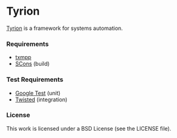 Tyrion
======

[Tyrion](http://www.tyrion.org) is a framework for systems automation.

### Requirements

* [txmpp](http://github.com/tidg/txmpp)
* [SCons](http://www.scons.org/) (build)

### Test Requirements

* [Google Test](http://code.google.com/p/googletest/) (unit)
* [Twisted](http://twistedmatrix.com/) (integration)

### License

This work is licensed under a BSD License (see the LICENSE file).
